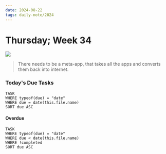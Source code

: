 ```yaml
---
date: 2024-08-22
tags: daily-note/2024
---
```


#  Thursday; Week  34

![](https://www.smbc-comics.com/comic/app-5)

> There needs to be a meta-app, that takes all the apps and converts them back into internet.


### Today's Due Tasks

```dataview
TASK 
WHERE typeof(due) = "date"
WHERE due = date(this.file.name)
SORT due ASC
```

#### Overdue

```dataview
TASK 
WHERE typeof(due) = "date"
WHERE due < date(this.file.name)
WHERE !completed
SORT due ASC
```
